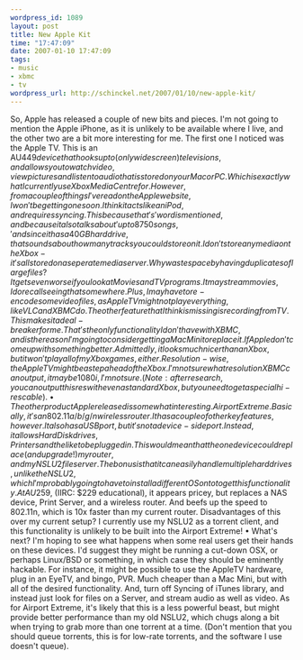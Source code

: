 ```yaml
--- 
wordpress_id: 1089
layout: post
title: New Apple Kit
time: "17:47:09"
date: 2007-01-10 17:47:09
tags: 
- music
- xbmc
- tv
wordpress_url: http://schinckel.net/2007/01/10/new-apple-kit/
---
```

So, Apple has released a couple of new bits and pieces. I'm not going to mention the Apple iPhone, as it is unlikely to be available where I live, and the other two are a bit more interesting for me. The first one I noticed was the Apple TV. This is an AU$449 device that hooks up to (only widescreen) televisions, and allows you to watch video, view pictures and listen to audio that is stored on your Mac or PC. Which is exactly what I currently use XboxMediaCentre for. However, from a couple of things I've read on the Apple website, I won't be getting one soon. I think it acts like an iPod, and requires syncing. This because that 's' word is mentioned, and because it also talks about 'up to 8750 songs,' and since it has a 40GB hard drive, that sounds about how many tracks you could store on it. I don't store any media on the Xbox - it's all stored on a seperate media server. Why waste space by having duplicates of large files? It gets even worse if you look at Movies and TV programs. It may stream movies, I do recall seeing that somewhere. Plus, I may have to re-encode some video files, as AppleTV might not play everything, like VLC and XBMC do. The other feature that I think is missing is recording from TV. This makes it a deal-breaker for me. That's the only functionality I don't have with XBMC, and is the reason I'm going to consider getting a Mac Mini to replace it. If Apple don't come up with something better. Admittedly, it looks much nicer than an Xbox, but it won't play all of my Xbox games, either. Resolution-wise, the Apple TV might be a step ahead of the Xbox. I'm not sure what resolution XBMC can output, it may be 1080i, I'm not sure. (Note: after research, you can output this res with even a standard Xbox, but you need to get a special hi-res cable). • The other product Apple released is somewhat interesting. Airport Extreme. Basically, it's an 802.11a/b/g/n wireless router. It has a couple of other key features, however. It also has a USB port, but it's not a device-side port. Instead, it allows Hard Disk drives, Printers and the like to be plugged in. This would mean that the one device could replace (and upgrade!) my router, and my NSLU2 file server. The bonus is that it can easily handle multiple hard drives, unlike the NSLU2, which I'm probably going to have to install a different OS onto to get this functionality. At AU$259, (IIRC: $229 educational), it appears pricey, but replaces a NAS device, Print Server, and a wireless router. And beefs up the speed to 802.11n, which is 10x faster than my current router. Disadvantages of this over my current setup? I currently use my NSLU2 as a torrent client, and this functionality is unlikely to be built into the Airport Extreme! • What's next? I'm hoping to see what happens when some real users get their hands on these devices. I'd suggest they might be running a cut-down OSX, or perhaps Linux/BSD or something, in which case they should be eminently hackable. For instance, it might be possible to use the AppleTV hardware, plug in an EyeTV, and bingo, PVR. Much cheaper than a Mac Mini, but with all of the desired functionality. And, turn off Syncing of iTunes library, and instead just look for files on a Server, and stream audio as well as video. As for Airport Extreme, it's likely that this is a less powerful beast, but might provide better performance than my old NSLU2, which chugs along a bit when trying to grab more than one torrent at a time. (Don't mention that you should queue torrents, this is for low-rate torrents, and the software I use doesn't queue). 
